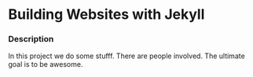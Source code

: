 # Building Websites with Jekyll

### Description

In this project we do some stufff. There are people involved. 
The ultimate goal is to be awesome.  
